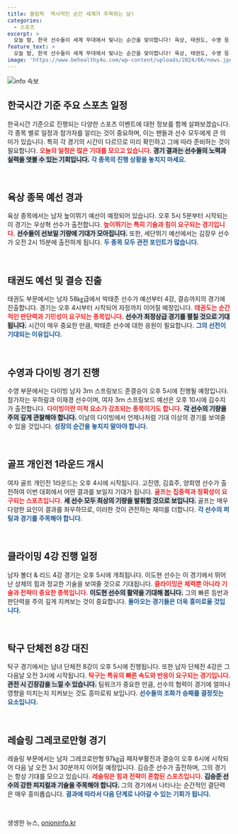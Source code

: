 ```yaml
---
title: 올림픽  역사적인 순간 세계가 주목하는 날!
categories:
  - 스포츠
excerpt: >
  오늘 밤, 한국 선수들이 세계 무대에서 빛나는 순간을 맞이합니다! 육상, 태권도, 수영 등 다양한 종목에서 메달 쟁탈전이 펼쳐지는 가운데, 우상혁과 김장우의 도전이 기대됩니다. 여러분의 뜨거운 응원으로 그들의 꿈을 함께 응원해 주세요!
feature_text: >
  오늘 밤, 한국 선수들이 세계 무대에서 빛나는 순간을 맞이합니다! 육상, 태권도, 수영 등 다양한 종목에서 메달 쟁탈전이 펼쳐지는 가운데, 우상혁과 김장우의 도전이 기대됩니다. 여러분의 뜨거운 응원으로 그들의 꿈을 함께 응원해 주세요!
image: 'https://www.behealthy4u.com/wp-content/uploads/2024/06/news.jpg'
---
```


<p><img src="https://www.behealthy4u.com/wp-content/uploads/2024/06/news.jpg" alt="info 속보" /></p>

<h2 data-ke-size="size26">한국시간 기준 주요 스포츠 일정</h2>

<p data-ke-size="size16">한국시간 기준으로 진행되는 다양한 스포츠 이벤트에 대한 정보를 함께 살펴보겠습니다. 각 종목 별로 일정과 참가자를 알리는 것이 중요하며, 이는 팬들과 선수 모두에게 큰 의미가 있습니다. 특히 각 경기의 시간이 다르므로 미리 확인하고 그에 따라 준비하는 것이 필요합니다. <b><span style="color: #ee2323;">오늘의 일정은 많은 기대를 모으고 있습니다.</span></b> <b><span style="background-color: #21538527;">경기 결과는 선수들의 노력과 실력을 엿볼 수 있는 기회입니다.</span></b> <b><span style="color: #1a5490;">각 종목의 진행 상황을 놓치지 마세요.</span></b></p>

<p data-ke-size="size16">&nbsp;</p>

<h2 data-ke-size="size26">육상 종목 예선 경과</h2>

<p data-ke-size="size16">육상 종목에서는 남자 높이뛰기 예선이 예정되어 있습니다. 오후 5시 5분부터 시작되는 이 경기는 우상혁 선수가 출전합니다. <b><span style="color: #ee2323;">높이뛰기는 특히 기술과 힘이 요구되는 경기입니다.</span></b> <b><span style="background-color: #21538527;">선수들이 선보일 기량에 기대가 모아집니다.</span></b> 또한, 세단뛰기 예선에서는 김장우 선수가 오전 2시 15분에 출전하게 됩니다. <b><span style="color: #1a5490;">두 종목 모두 관전 포인트가 많습니다.</span></b></p>

<p data-ke-size="size16">&nbsp;</p>

<h2 data-ke-size="size26">태권도 예선 및 결승 진출</h2>

<p data-ke-size="size16">태권도 부문에서는 남자 58㎏급에서 박태준 선수가 예선부터 4강, 결승까지의 경기에 진출합니다. 경기는 오후 4시부터 시작되어 자정까지 이어질 예정입니다. <b><span style="color: #ee2323;">태권도는 순간적인 판단력과 기민성이 요구되는 종목입니다.</span></b> <b><span style="background-color: #21538527;">선수가 최정상급 경기를 펼칠 것으로 기대됩니다.</span></b> 시간이 매우 중요한 만큼, 박태준 선수에 대한 응원이 필요합니다. <b><span style="color: #1a5490;">그의 선전이 기대되는 이유입니다.</span></b></p>

<p data-ke-size="size16">&nbsp;</p>

<h2 data-ke-size="size26">수영과 다이빙 경기 진행</h2>

<p data-ke-size="size16">수영 부문에서는 다이빙 남자 3ｍ 스프링보드 준결승이 오후 5시에 진행될 예정입니다. 참가자는 우하람과 이재경 선수이며, 여자 3ｍ 스프링보드 예선은 오후 10시에 김수지가 출전합니다. <b><span style="color: #ee2323;">다이빙이란 미적 요소가 강조되는 종목이기도 합니다.</span></b> <b><span style="background-color: #21538527;">각 선수의 기량을 주의 깊게 관찰해야 합니다.</span></b> 이날의 다이빙에서 언제나처럼 기대 이상의 경기를 보여줄 수 있을 것입니다. <b><span style="color: #1a5490;">성장의 순간을 놓치지 말아야 합니다.</span></b></p>

<p data-ke-size="size16">&nbsp;</p>

<h2 data-ke-size="size26">골프 개인전 1라운드 개시</h2>

<p data-ke-size="size16">여자 골프 개인전 1라운드는 오후 4시에 시작됩니다. 고진영, 김효주, 양희영 선수가 출전하여 이번 대회에서 어떤 결과를 보일지 기대가 됩니다. <b><span style="color: #ee2323;">골프는 집중력과 정확성이 요구되는 스포츠입니다.</span></b> <b><span style="background-color: #21538527;">세 선수 모두 최상의 기량을 발휘할 것으로 보입니다.</span></b> 골프는 매우 다양한 요인이 결과를 좌우하므로, 이러한 것이 관전하는 재미를 더합니다. <b><span style="color: #1a5490;">각 선수의 퍼팅과 경기를 주목해야 합니다.</span></b></p>

<p data-ke-size="size16">&nbsp;</p>

<h2 data-ke-size="size26">클라이밍 4강 진행 일정</h2>

<p data-ke-size="size16">남자 볼더 & 리드 4강 경기는 오후 5시에 개최됩니다. 이도현 선수는 이 경기에서 뛰어난 상체의 힘과 정교한 기술을 보여줄 것으로 기대됩니다. <b><span style="color: #ee2323;">클라이밍은 체력뿐 아니라 기술과 전략이 중요한 종목입니다.</span></b> <b><span style="background-color: #21538527;">이도현 선수의 활약을 기대해 봅니다.</span></b> 그의 빠른 등반과 판단력을 주의 깊게 지켜보는 것이 중요합니다. <b><span style="color: #1a5490;">돌아오는 경기들은 더욱 흥미로울 것입니다.</span></b></p>

<p data-ke-size="size16">&nbsp;</p>

<h2 data-ke-size="size26">탁구 단체전 8강 대진</h2>

<p data-ke-size="size16">탁구 경기에서는 남녀 단체전 8강이 오후 5시에 진행됩니다. 또한 남자 단체전 4강은 그 다음날 오전 3시에 시작됩니다. <b><span style="color: #ee2323;">탁구는 특유의 빠른 속도와 반응이 요구되는 경기입니다.</span></b> <b><span style="background-color: #21538527;">관전 시 긴장감을 느낄 수 있습니다.</span></b> 팀워크가 중요한 만큼, 선수의 협력이 경기에 얼마나 영향을 미치는지 지켜보는 것도 흥미로워 보입니다. <b><span style="color: #1a5490;">선수들의 조화가 승패를 결정짓는 요소입니다.</span></b></p>

<p data-ke-size="size16">&nbsp;</p>

<h2 data-ke-size="size26">레슬링 그레코로만형 경기</h2>

<p data-ke-size="size16">레슬링 부문에서는 남자 그레코로만형 97㎏급 패자부활전과 결승이 오후 6시에 시작되어 다음 날 오전 3시 30분까지 이어질 예정입니다. 김승준 선수가 출전하며, 그의 경기는 항상 기대를 모으고 있습니다. <b><span style="color: #ee2323;">레슬링은 힘과 전략이 혼합된 스포츠입니다.</span></b> <b><span style="background-color: #21538527;">김승준 선수의 강한 피지컬과 기술을 주목해야 합니다.</span></b> 그의 경기에서 나타나는 순간적인 결단력은 매우 흥미롭습니다. <b><span style="color: #1a5490;">결과에 따라서 다음 단계로 나아갈 수 있는 기회가 됩니다.</span></b></p>

<p data-ke-size="size16">&nbsp;</p> 
생생한 뉴스, <a href="https://onioninfo.kr" rel="dofollow">onioninfo.kr</a>


